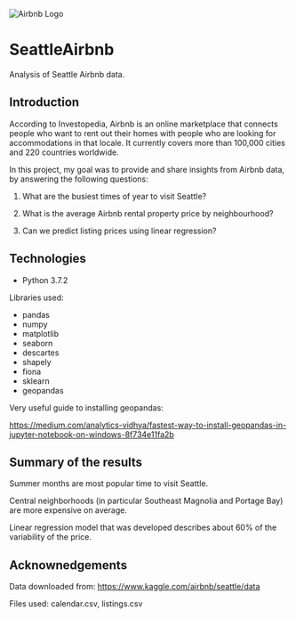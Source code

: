 ![Airbnb Logo](https://logodownload.org/wp-content/uploads/2016/10/airbnb-logo-4-1.png)

# SeattleAirbnb
Analysis of Seattle Airbnb data.
## Introduction

According to Investopedia, Airbnb is an online marketplace that connects people who want to rent out their homes with people who are looking for accommodations in that locale. It currently covers more than 100,000 cities and 220 countries worldwide.

In this project, my goal was to provide and share insights from Airbnb data, by answering the following questions:
1. What are the busiest times of year to visit Seattle?

2. What is the average Airbnb rental property price by neighbourhood?

3. Can we predict listing prices using linear regression?
 
## Technologies
* Python 3.7.2

Libraries used: 
* pandas
* numpy
* matplotlib
* seaborn
* descartes
* shapely
* fiona
* sklearn 
* geopandas 

Very useful guide to installing geopandas: 

https://medium.com/analytics-vidhya/fastest-way-to-install-geopandas-in-jupyter-notebook-on-windows-8f734e11fa2b

## Summary of the results
Summer months are most popular time to visit Seattle.

Central neighborhoods (in particular Southeast Magnolia and Portage Bay) are more expensive on average.

Linear regression model that was developed describes about 60% of the variability of the price.

## Acknownedgements
Data downloaded from: https://www.kaggle.com/airbnb/seattle/data

Files used: calendar.csv, listings.csv




